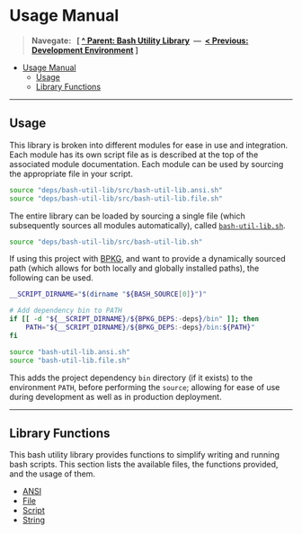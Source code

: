 # Usage Manual

> **Navegate: &nbsp; [ [^ Parent: Bash Utility Library](../README.md) &nbsp;&mdash;&nbsp; [< Previous: Development Environment](./DEVELOPMENT.md) ]**

- [Usage Manual](#usage-manual)
  - [Usage](#usage)
  - [Library Functions](#library-functions)

---


## Usage

This library is broken into different modules for ease in use and integration.  Each module has its own script file as is described at the top of the associated module documentation.  Each module can be used by sourcing the appropriate file in your script.

```bash
source "deps/bash-util-lib/src/bash-util-lib.ansi.sh"
source "deps/bash-util-lib/src/bash-util-lib.file.sh"
```

The entire library can be loaded by sourcing a single file (which subsequently sources all modules automatically), called [`bash-util-lib.sh`](../src/bash-util-lib.sh).

```bash
source "deps/bash-util-lib/src/bash-util-lib.sh"
```

If using this project with [BPKG](./DEVELOPMENT.md#bpkg), and want to provide a dynamically sourced path (which allows for both locally and globally installed paths), the following can be used.

```bash
__SCRIPT_DIRNAME="$(dirname "${BASH_SOURCE[0]}")"

# Add dependency bin to PATH
if [[ -d "${__SCRIPT_DIRNAME}/${BPKG_DEPS:-deps}/bin" ]]; then
    PATH="${__SCRIPT_DIRNAME}/${BPKG_DEPS:-deps}/bin:${PATH}"
fi

source "bash-util-lib.ansi.sh"
source "bash-util-lib.file.sh"
```

This adds the project dependency `bin` directory (if it exists) to the environment `PATH`, before performing the `source`; allowing for ease of use during development as well as in production deployment.

---


## Library Functions

This bash utility library provides functions to simplify writing and running bash scripts.  This section lists the available files, the functions provided, and the usage of them.

- [ANSI](./ansi/README.md)
- [File](./file/README.md)
- [Script](./script/README.md)
- [String](./string/README.md)
